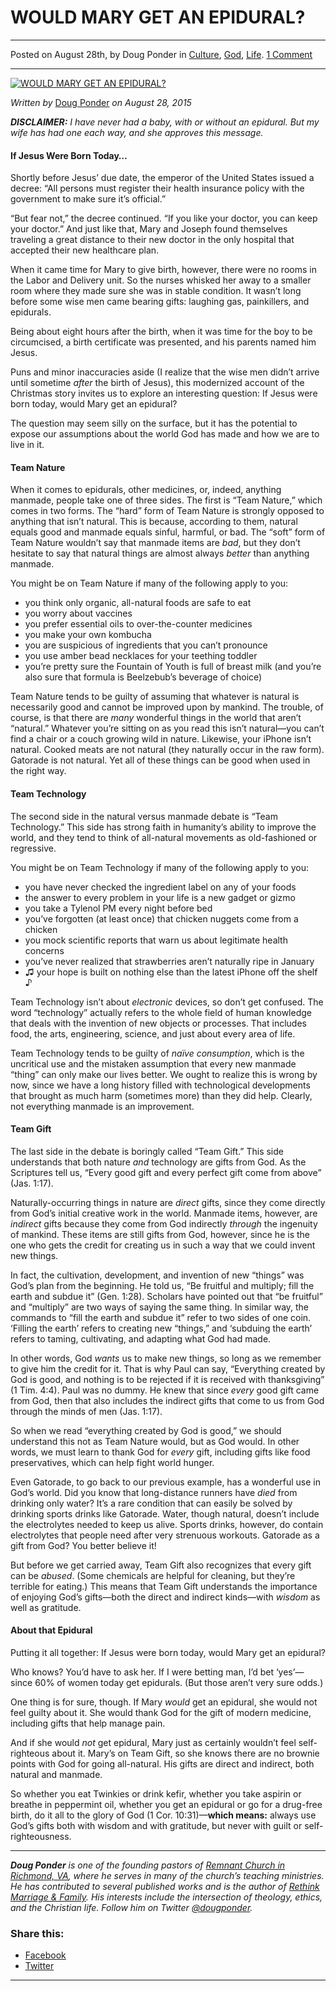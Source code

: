 WOULD MARY GET AN EPIDURAL?
===========================

* * *

Posted on August 28th, by Doug Ponder in [Culture](http://www.remnantresource.org/category/culture/), [God](http://www.remnantresource.org/category/god/), [Life](http://www.remnantresource.org/category/life/). [1 Comment](http://www.remnantresource.org/would-mary-get-an-epidural/#comments)

* * *

[![WOULD MARY GET AN EPIDURAL?](http://www.remnantresource.org/wp-content/uploads/2015/08/Mary_Epidural.jpg)](http://www.remnantresource.org/wp-content/uploads/2015/08/Mary_Epidural.jpg)  

_Written by_ [Doug Ponder](http://www.remnantresource.org/author/doug-ponder/ "Posts by Doug Ponder") _on August 28, 2015_

_**DISCLAIMER:** I have never had a baby, with or without an epidural. But my wife has had one each way, and she approves this message._

#### **If Jesus Were Born Today…**

Shortly before Jesus’ due date, the emperor of the United States issued a decree: “All persons must register their health insurance policy with the government to make sure it’s official.”

“But fear not,” the decree continued. “If you like your doctor, you can keep your doctor.” And just like that, Mary and Joseph found themselves traveling a great distance to their new doctor in the only hospital that accepted their new healthcare plan.

When it came time for Mary to give birth, however, there were no rooms in the Labor and Delivery unit. So the nurses whisked her away to a smaller room where they made sure she was in stable condition. It wasn’t long before some wise men came bearing gifts: laughing gas, painkillers, and epidurals.

Being about eight hours after the birth, when it was time for the boy to be circumcised, a birth certificate was presented, and his parents named him Jesus.

Puns and minor inaccuracies aside (I realize that the wise men didn’t arrive until sometime _after_ the birth of Jesus), this modernized account of the Christmas story invites us to explore an interesting question: If Jesus were born today, would Mary get an epidural?

The question may seem silly on the surface, but it has the potential to expose our assumptions about the world God has made and how we are to live in it.

#### **Team Nature**

When it comes to epidurals, other medicines, or, indeed, anything manmade, people take one of three sides. The first is “Team Nature,” which comes in two forms. The “hard” form of Team Nature is strongly opposed to anything that isn’t natural. This is because, according to them, natural equals good and manmade equals sinful, harmful, or bad. The “soft” form of Team Nature wouldn’t say that manmade items are _bad_, but they don’t hesitate to say that natural things are almost always _better_ than anything manmade.

You might be on Team Nature if many of the following apply to you:

*   you think only organic, all-natural foods are safe to eat
*   you worry about vaccines
*   you prefer essential oils to over-the-counter medicines
*   you make your own kombucha
*   you are suspicious of ingredients that you can’t pronounce
*   you use amber bead necklaces for your teething toddler
*   you’re pretty sure the Fountain of Youth is full of breast milk (and you’re also sure that formula is Beelzebub’s beverage of choice)

Team Nature tends to be guilty of assuming that whatever is natural is necessarily good and cannot be improved upon by mankind. The trouble, of course, is that there are _many_ wonderful things in the world that aren’t “natural.” Whatever you’re sitting on as you read this isn’t natural—you can’t find a chair or a couch growing wild in nature. Likewise, your iPhone isn’t natural. Cooked meats are not natural (they naturally occur in the raw form). Gatorade is not natural. Yet all of these things can be good when used in the right way.

#### **Team Technology**

The second side in the natural versus manmade debate is “Team Technology.” This side has strong faith in humanity’s ability to improve the world, and they tend to think of all-natural movements as old-fashioned or regressive.

You might be on Team Technology if many of the following apply to you:

*   you have never checked the ingredient label on any of your foods
*   the answer to every problem in your life is a new gadget or gizmo
*   you take a Tylenol PM every night before bed
*   you’ve forgotten (at least once) that chicken nuggets come from a chicken
*   you mock scientific reports that warn us about legitimate health concerns
*   you’ve never realized that strawberries aren’t naturally ripe in January
*   ♫ your hope is built on nothing else than the latest iPhone off the shelf ♪

Team Technology isn’t about _electronic_ devices, so don’t get confused. The word “technology” actually refers to the whole field of human knowledge that deals with the invention of new objects or processes. That includes food, the arts, engineering, science, and just about every area of life.

Team Technology tends to be guilty of _naïve consumption_, which is the uncritical use and the mistaken assumption that every new manmade “thing” can only make our lives better. We ought to realize this is wrong by now, since we have a long history filled with technological developments that brought as much harm (sometimes more) than they did help. Clearly, not everything manmade is an improvement.

#### **Team Gift**

The last side in the debate is boringly called “Team Gift.” This side understands that both nature _and_ technology are gifts from God. As the Scriptures tell us, “Every good gift and every perfect gift come from above” (Jas. 1:17).

Naturally-occurring things in nature are _direct_ gifts, since they come directly from God’s initial creative work in the world. Manmade items, however, are _indirect_ gifts because they come from God indirectly _through_ the ingenuity of mankind. These items are still gifts from God, however, since he is the one who gets the credit for creating us in such a way that we could invent new things.

In fact, the cultivation, development, and invention of new “things” was God’s plan from the beginning. He told us, “Be fruitful and multiply; fill the earth and subdue it” (Gen. 1:28). Scholars have pointed out that “be fruitful” and “multiply” are two ways of saying the same thing. In similar way, the commands to “fill the earth and subdue it” refer to two sides of one coin. ‘Filling the earth’ refers to creating new “things,” and ‘subduing the earth’ refers to taming, cultivating, and adapting what God had made.

In other words, God _wants_ us to make new things, so long as we remember to give him the credit for it. That is why Paul can say, “Everything created by God is good, and nothing is to be rejected if it is received with thanksgiving” (1 Tim. 4:4). Paul was no dummy. He knew that since _every_ good gift came from God, then that also includes the indirect gifts that come to us from God through the minds of men (Jas. 1:17).

So when we read “everything created by God is good,” we should understand this not as Team Nature would, but as God would. In other words, we must learn to thank God for _every_ gift, including gifts like food preservatives, which can help fight world hunger.

Even Gatorade, to go back to our previous example, has a wonderful use in God’s world. Did you know that long-distance runners have _died_ from drinking only water? It’s a rare condition that can easily be solved by drinking sports drinks like Gatorade. Water, though natural, doesn’t include the electrolytes needed to keep us alive. Sports drinks, however, do contain electrolytes that people need after very strenuous workouts. Gatorade as a gift from God? You better believe it!

But before we get carried away, Team Gift also recognizes that every gift can be _abused_. (Some chemicals are helpful for cleaning, but they’re terrible for eating.) This means that Team Gift understands the importance of enjoying God’s gifts—both the direct and indirect kinds—with _wisdom_ as well as gratitude.

#### **About that Epidural**

Putting it all together: If Jesus were born today, would Mary get an epidural?

Who knows? You’d have to ask her. If I were betting man, I’d bet ‘yes’—since 60% of women today get epidurals. (But those aren’t very sure odds.)

One thing is for sure, though. If Mary _would_ get an epidural, she would not feel guilty about it. She would thank God for the gift of modern medicine, including gifts that help manage pain.

And if she would _not_ get epidural, Mary just as certainly wouldn’t feel self-righteous about it. Mary’s on Team Gift, so she knows there are no brownie points with God for going all-natural. His gifts are direct and indirect, both natural and manmade.

So whether you eat Twinkies or drink kefir, whether you take aspirin or breathe in peppermint oil, whether you get an epidural or go for a drug-free birth, do it all to the glory of God (1 Cor. 10:31)—**which means:** always use God’s gifts both with wisdom and with gratitude, but never with guilt or self-righteousness.

* * *

_**Doug Ponder** is one of the founding pastors of [Remnant Church in Richmond, VA](http://www.remnantrichmond.org/), where he serves in many of the church’s teaching ministries. He has contributed to several published works and is the author of [Rethink Marriage & Family](http://www.remnantrichmond.org/mediafiles/uploaded/r/0e1604567_rethink-marriage-and-family-ebook.pdf). His interests include the intersection of theology, ethics, and the Christian life. Follow him on Twitter [@dougponder](https://twitter.com/dougponder)._

### Share this:

*   [Facebook](http://www.remnantresource.org/would-mary-get-an-epidural/?share=facebook "Click to share on Facebook")
*   [Twitter](http://www.remnantresource.org/would-mary-get-an-epidural/?share=twitter "Click to share on Twitter")

  

* * *
